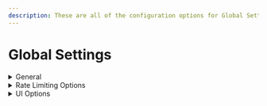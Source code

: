 ```yaml
---
description: These are all of the configuration options for Global Settings.
---
```


# Global Settings

<details>

<summary>General</summary>

This is some general settings that will be used regardless of which config is loaded.

***

* allow\_insecure\_connections

Setting this to true will allow the program to connect to websites without ssl (insecurely).

***

* user\_agent

The user agent is the signature of your browser, it's how it is represented to websites you connect to. You can google "what is my user agent" to see what yours may be.

***

* proxy

The proxy you want CDL to utilize. Ex. `https://user:pass@ip:port`

***

* flaresolverr

The IP for flaresolverr you want CDL to utilize. Ex. `ip:port`

CDL will fill the rest of the URL.

***

* max\_file\_name\_length

This is the maximum number of characters allowable in a filename.

***

* max\_folder\_name\_length

This is the maximum number of characters allowable in a folder name.

***

* required\_free\_space

This is the amount of free space in gigabytes that the program will stop initiating downloads at.

</details>

<details>

<summary>Rate Limiting Options</summary>

These are limiting options for the program.

***

* connection\_timeout

The number of seconds to wait while connecting to a website before timing out.

***

* download\_attempts

The number of download attempts per file. Regardless of this value, some conditions (such as a 404 HTTP status) will cause a file to not be retried at all.

***

* read\_timeout

The number of seconds to wait while reading data from a website before timing out. If it's a download, it will be retried and won't count against the download\_attempts limit.

***

* rate\_limit

This is the maximum number of requests that can be made by the program per second.

***

* download\_delay

This is the number of seconds to wait between downloads to the same domain.

Some domains have internal limits set by the program, such as Bunkrr, CyberFile, etc.

***

* max\_simultaneous\_downloads

This is the maximum number of files that can be downloaded simultaneously.

***

* max\_simultaneous\_downloads\_per\_domain

This is the maximum number of files that can be downloaded from a single domain simultaneously.

Some domains have internal limits set by the program, such as Bunkrr, CyberFile, etc.


* download\_speed\_limit

This is the max rate of downloading in KB for all downloads combined
Set to  0 or None to disable


</details>


<details>

<summary>UI Options</summary>

These are the options for controlling the UI of the program

***

* downloading\_item\_limit

This is the limit on the number of items shown in the UI (while downloading) before they are simply added to the overflow number ("and X other files")

***

* refresh\_rate

This is the refresh rate per second for the UI.

***

* scraping\_item\_limit

This is the limit on the number of items shown in the UI (while scraping) before they are simply added to the overflow number ("and X other links")

***

* vi\_mode

This enables vi/vim keybinds while editing/entering text in CDL.

</details>
